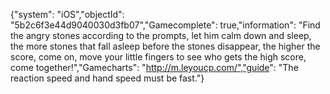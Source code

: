 {"system": "iOS","objectId": "5b2c6f3e44d9040030d3fb07","Gamecomplete": true,"information": "Find the angry stones according to the prompts, let him calm down and sleep, the more stones that fall asleep before the stones disappear, the higher the score, come on, move your little fingers to see who gets the high score, come together!","Gamecharts": "http://m.leyoucp.com/","guide": "The reaction speed and hand speed must be fast."}
